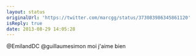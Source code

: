 ```yaml
---
layout: status
originalUrl: 'https://twitter.com/marcgg/status/373083986345861120'
isReply: true
date: 2013-08-29 14:05:28
---
```


@EmilandDC @guillaumesimon moi j'aime bien
